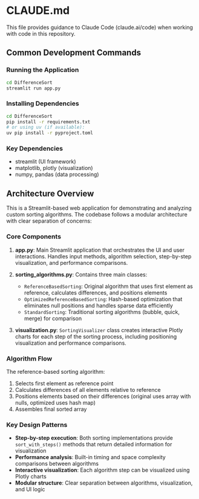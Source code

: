 # CLAUDE.md

This file provides guidance to Claude Code (claude.ai/code) when working with code in this repository.

## Common Development Commands

### Running the Application
```bash
cd DifferenceSort
streamlit run app.py
```

### Installing Dependencies
```bash
cd DifferenceSort
pip install -r requirements.txt
# or using uv (if available):
uv pip install -r pyproject.toml
```

### Key Dependencies
- streamlit (UI framework)
- matplotlib, plotly (visualization)
- numpy, pandas (data processing)

## Architecture Overview

This is a Streamlit-based web application for demonstrating and analyzing custom sorting algorithms. The codebase follows a modular architecture with clear separation of concerns:

### Core Components

1. **app.py**: Main Streamlit application that orchestrates the UI and user interactions. Handles input methods, algorithm selection, step-by-step visualization, and performance comparisons.

2. **sorting_algorithms.py**: Contains three main classes:
   - `ReferenceBasedSorting`: Original algorithm that uses first element as reference, calculates differences, and positions elements
   - `OptimizedReferenceBasedSorting`: Hash-based optimization that eliminates null positions and handles sparse data efficiently
   - `StandardSorting`: Traditional sorting algorithms (bubble, quick, merge) for comparison

3. **visualization.py**: `SortingVisualizer` class creates interactive Plotly charts for each step of the sorting process, including positioning visualization and performance comparisons.

### Algorithm Flow

The reference-based sorting algorithm:
1. Selects first element as reference point
2. Calculates differences of all elements relative to reference
3. Positions elements based on their differences (original uses array with nulls, optimized uses hash map)
4. Assembles final sorted array

### Key Design Patterns

- **Step-by-step execution**: Both sorting implementations provide `sort_with_steps()` methods that return detailed information for visualization
- **Performance analysis**: Built-in timing and space complexity comparisons between algorithms
- **Interactive visualization**: Each algorithm step can be visualized using Plotly charts
- **Modular structure**: Clear separation between algorithms, visualization, and UI logic